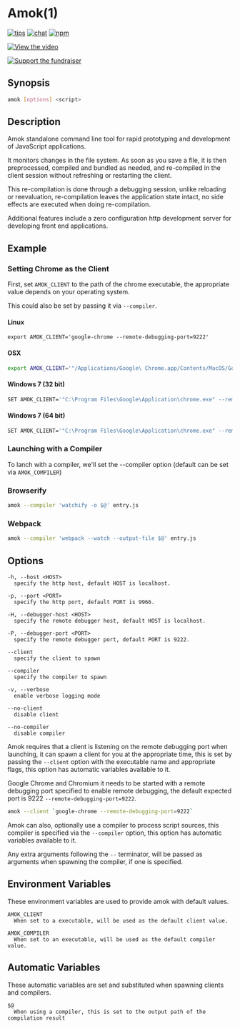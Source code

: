 # Amok(1)
[![tips](https://img.shields.io/gratipay/caspervonb.svg?style=flat-square)](https://gratipay.com/caspervonb/)
[![chat](https://img.shields.io/badge/gitter-join%20chat-green.svg?style=flat-square)](https://gitter.im/caspervonb/amok)
[![npm](https://img.shields.io/npm/v/amok.svg?style=flat-square)](https://www.npmjs.org/package/amok)

[![View the video](https://cloud.githubusercontent.com/assets/157787/6780089/1ed197f0-d19d-11e4-858a-2e14b90096b8.png)](https://www.youtube.com/watch?v=xHXqyfkct2w)

[![Support the fundraiser](https://cloud.githubusercontent.com/assets/157787/6764979/c806eed4-d007-11e4-93fc-b1c5f1a222fb.png)](https://www.bountysource.com/fundraisers/682-amok-live-editing-javascript)

## Synopsis
```sh
amok [options] <script>
```

## Description
Amok standalone command line tool for rapid prototyping and development of JavaScript applications.

It monitors changes in the file system. As soon as you save a file, it is then preprocessed, compiled and bundled as needed, and re-compiled in the client session without refreshing or restarting the client.

This re-compilation is done through a debugging session, unlike reloading or reevaluation, re-compilation leaves the application state intact, no side effects are executed when doing re-compilation.

Additional features include a zero configuration http development server for developing front end applications.


## Example
### Setting Chrome as the Client
First, set `AMOK_CLIENT` to the path of the chrome executable, the
appropriate value depends on your operating system.

This could also be set by passing it via `--compiler`.

#### Linux
```
export AMOK_CLIENT='google-chrome --remote-debugging-port=9222'
```

#### OSX
```sh
export AMOK_CLIENT='"/Applications/Google\ Chrome.app/Contents/MacOS/Google\ Chrome" --remote-debugging-port=9222'
```

#### Windows 7 (32 bit)
```sh
SET AMOK_CLIENT='"C:\Program Files\Google\Application\chrome.exe" --remote-debugging-port=9222'
```
#### Windows 7 (64 bit)
```sh
SET AMOK_CLIENT='"C:\Program Files\Google\Application\chrome.exe" --remote-debugging-port=9222'
```

### Launching with a Compiler
To lanch with a compiler, we'll set the --compiler option (default can be set via `AMOK_COMPILER`)

### Browserify
```sh
amok --compiler 'watchify -o $@' entry.js
```

### Webpack
```sh
amok --compiler 'webpack --watch --output-file $@' entry.js
```

## Options
```
-h, --host <HOST>
  specify the http host, default HOST is localhost.

-p, --port <PORT>
  specify the http port, default PORT is 9966.

-H, --debugger-host <HOST>
  specify the remote debugger host, default HOST is localhost.

-P, --debugger-port <PORT>
  specify the remote debugger port, default PORT is 9222.

--client
  specify the client to spawn

--compiler
  specify the compiler to spawn

-v, --verbose
  enable verbose logging mode

--no-client
  disable client

--no-compiler
  disable compiler
```

Amok requires that a client is listening on the remote debugging port when launching, it can spawn a client for you at the appropriate time, this is set by passing the `--client` option with the executable name and appropriate flags, this option has automatic variables available to it.

Google Chrome and Chromium it needs to be started with a remote debugging port specified to enable remote debugging, the default expected port is 9222 `--remote-debugging-port=9222`.

```sh
amok --client `google-chrome --remote-debugging-port=9222`
```

Amok can also, optionally use a compiler to process script sources, this compiler is specified via the `--compiler` option, this option has automatic variables available to it.

Any extra arguments following the `--` terminator, will be passed as arguments when spawning the compiler, if one is specified.

## Environment Variables
These environment variables are used to provide amok with default values.

```
AMOK_CLIENT
  When set to a executable, will be used as the default client value.

AMOK_COMPILER
  When set to an executable, will be used as the default compiler value.
```

## Automatic Variables
These automatic variables are set and substituted when spawning clients and compilers.

```
$@
  When using a compiler, this is set to the output path of the compilation result
```

